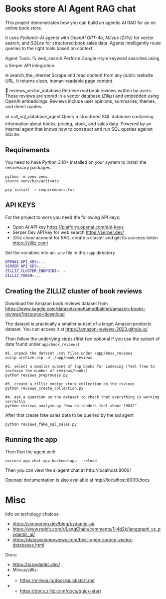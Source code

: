 # Books store AI Agent RAG chat

This project demonstrates how you can build an agentic AI RAG
for an on online book store.

It uses *Pydantic-Ai* agents with *OpenAI GPT-4o*, *Milvus (Zilliz)* for vector search, and *SQLite* for structured book sales data. 
Agents intelligently route queries to the right tools based on context.

Agent Tools:
🔍 web_search
Perform Google-style keyword searches using a Serper API integration.

🌐 search_the_internet
Scrape and read content from any public website URL. It returns clean, human-readable page content.

💬 reviews_vector_database
Retrieve real book reviews written by users. These reviews are stored in a vector database (*Zilliz*) and embedded using OpenAI embeddings.
Reviews include user opinions, summaries, themes, and direct quotes.

📊 call_sql_database_agent
Query a structured SQL database containing information about books, pricing, stock, and sales data.
Powered by an internal agent that knows how to construct and run SQL queries against SQLite.
 



## Requirements

You need to have *Python 3.10+* installed on your system to install the neccessary packages.

```
python -m venv venv
source venv/bin/activate

pip install -r requirements.txt
```


## API KEYS

For the project to work you need the following API keys:
* Open AI API key https://platform.openai.com/api-keys
* Serper Dev API key for web search https://serper.dev/
* Zilliz cloud account for RAG, create a cluster and get its acccess token https://zilliz.com/ 

Set the variables into an `.env` file in the `/app` directory

```bash
OPENAI_API_KEY=...
SERPER_API_KEY=...
ZILLIZ_CLUSTER_ENDPOINT=...
ZILLIZ_TOKEN=...
```

## Creating the ZILLIZ cluster of book reviews

Download the Amazon book reviews dataset from
https://www.kaggle.com/datasets/mohamedbakhet/amazon-books-reviews?resource=download 

The dataset is practically a smaller subset of a larget Amazon products dataset. You can access it at
https://amazon-reviews-2023.github.io/ 


Then follow the underlying steps (first two optional if you use the subset of data found under `app/book_reviews`)
```
#1. unpack the dataset .csv files under /app/book_reviews
unzip archive.zip -d ./app/book_reviews

#2. select a smaller subset of top books for indexing (feel free to increase the number of reviews/books)
python reviews_preprocess.py

#3. create a zilliz vector store collection on the reviews
python reviews_create_collection.py

#4. ask a question on the dataset to check that everything is working correctly
python reviews_analyze.py "How do readers feel about 1984?"
```

After that create fake sales data to be queried by the sql agent

```
python reviews_fake_sql_sales.py
```

## Running the app

Then Run the agent with
```
uvicorn app.chat_app_backend:app --reload
```

Then you can view the ai agent chat at http://localhost:8000/ 

Openapi documentation is also available at http://localhost:8000/docs 






# Misc

Info on techology choices:
* https://simmering.dev/blog/pydantic-ai/
* https://www.reddit.com/r/LangChain/comments/1ji4d2k/langgraph_vs_pydantic_ai/ 
* https://datasystemreviews.com/best-open-source-vector-databases.html


Docs:
* https://ai.pydantic.dev/ 
* Milvus/zilliz:
* * https://milvus.io/docs/quickstart.md 
* * https://docs.zilliz.com/docs/quick-start




